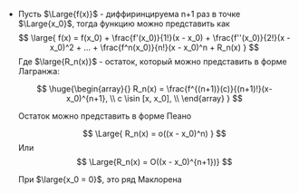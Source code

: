 - Пусть $\Large{f(x)}$ - диффиринцируема n+1 раз в точке $\Large{x_0}$, тогда функцию можно представить как 
  $$
  \large{
  f(x) = f(x_0) + \frac{f'(x_0)}{1!}(x - x_0) +  \frac{f''(x_0)}{2!}(x - x_0)^2 + ... +  \frac{f^n(x_0)}{n!}(x - x_0)^n + R_n(x)
  }
  $$
  Где $\large{R_n(x)}$ - остаток, который можно представить в форме Лагранжа:
  
  $$
  \huge{\begin{array}{}
  R_n(x) = \frac{f^{(n+1)}(c)}{(n+1)!}(x-x_0)^{n+1}, \\
  c \isin [x, x_0], \\
  \end{array} 
  }
  $$
  
  Остаток можно представить в форме Пеано
  
  $$
  \Large{
  R_n(x) = o((x - x_0)^n)
  }
  $$
  Или
  $$
  \Large{R_n(x) =  O((x - x_0)^{n+1})}
  $$
  
  При $\large{x_0 = 0}$, это ряд Маклорена